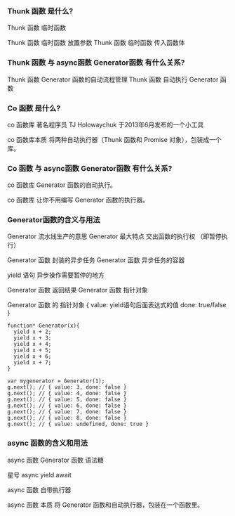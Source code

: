 ### Thunk 函数 是什么?

Thunk 函数 <!-- is --> 临时函数

Thunk 函数 临时函数 <!-- is --> 放置参数
Thunk 函数 临时函数 <!-- 是将要 --> 传入函数体

### Thunk 函数 与  async函数 Generator函数 有什么关系?

Thunk 函数 <!-- 可以用于 --> Generator 函数的自动流程管理
Thunk 函数 <!-- 可以用于 --> 自动执行 Generator 函数



### Co 函数 是什么?

co 函数库 <!-- 是 --> 著名程序员 TJ Holowaychuk 于2013年6月发布的一个小工具

co 函数库本质 <!-- 是 --> 将两种自动执行器（Thunk 函数和 Promise 对象），包装成一个库。


### Co 函数 与  async函数 Generator函数 有什么关系?

co 函数库 <!-- 用于 --> Generator 函数的自动执行。

co 函数库 <!-- 可以 --> 让你不用编写 Generator 函数的执行器。



### Generator函数的含义与用法


Generator <!-- is --> 流水线生产的意思
Generator 最大特点 <!-- is --> 交出函数的执行权 （即暂停执行）

Generator 函数 <!-- 可以看做 --> 封装的异步任务
Generator 函数 <!-- 可以看做 --> 异步任务的容器

yield 语句 <!-- 是标记 --> 异步操作需要暂停的地方

Generator 函数 <!-- 不会 --> 返回结果
Generator 函数 <!-- 返回 --> 指针对象

Generator 函数 的 指针对象 <!-- = --> {
	value: yield语句后面表达式的值
	done: true/false
}


	function* Generator(x){
	  yield x + 2;
	  yield x + 3;
	  yield x + 4;
	  yield x + 5;
	  yield x + 6;
	  yield x + 7;
	}

	var mygenerator = Generator(1);
	g.next(); // { value: 3, done: false }
	g.next(); // { value: 4, done: false }
	g.next(); // { value: 5, done: false }
	g.next(); // { value: 6, done: false }
	g.next(); // { value: 7, done: false }
	g.next(); // { value: 8, done: false }
	g.next(); // { value: undefined, done: true }



### async 函数的含义和用法

async 函数 <!-- 是 --> Generator 函数 语法糖

星号  <!-- 可以看做 --> async
yield <!-- 可以看做 --> await

async 函数 <!-- 是 --> 自带执行器

async 函数 本质 <!-- 是 --> 将 Generator 函数和自动执行器，包装在一个函数里。
